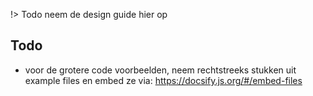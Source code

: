 !> Todo neem de design guide hier op

## Todo

* voor de grotere code voorbeelden, neem rechtstreeks stukken uit example files en embed ze via: https://docsify.js.org/#/embed-files
